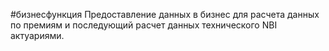 #бизнесфункция 
Предоставление данных в бизнес для расчета данных по премиям и последующий расчет данных технического NBI актуариями.